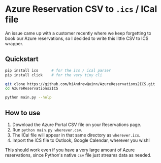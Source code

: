 Azure Reservation CSV to `.ics` / ICal file
==================================

An issue came up with a customer recently where we keep forgetting
to book our Azure reservations, so I decided to write this little
CSV to ICS wrapper.

## Quickstart

```bash
pip install ics      # for the ics / ical parser
pip install click    # for the very tiny cli

git clone https://github.com/hiAndrewQuinn/AzureReservations2ICS.git
cd AzureReservations2ICS

python main.py --help
```

## How to use

1. Download the Azure Portal CSV file on your Reservations page.
2. Run `python main.py wherever.csv`.
3. The ICal file will appear in that same directory as `wherever.ics`.
4. Import the ICS file to Outlook, Google Calendar, wherever you wish!

This should work even if you have a very large amount of Azure reservations,
since Python's native `csv` file just streams data as needed.
